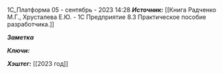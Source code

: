  
1C_Платформа
 05 - сентябрь - 2023  14:28 
***Источник:*** [[Книга Радченко М.Г., Хрусталева Е.Ю. - 1С Предприятие 8.3 Практическое пособие разработчика.]]

***Заметка*** 


***Ключи:*** 

***Хэштег:***  [[2023 год]]